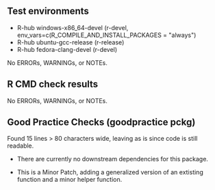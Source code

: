 ## Test environments
- R-hub windows-x86_64-devel (r-devel,  env_vars=c(R_COMPILE_AND_INSTALL_PACKAGES = "always")
- R-hub ubuntu-gcc-release (r-release)
- R-hub fedora-clang-devel (r-devel)

No ERRORs, WARNINGs, or NOTEs. 

## R CMD check results
No ERRORs, WARNINGs, or NOTEs. 
  
## Good Practice Checks (goodpractice pckg)
Found 15 lines > 80 characters wide, leaving as is since code is still readable.

* There are currently no downstream dependencies for this package.

* This is a Minor Patch, adding a generalized version of an extisting function and a minor   helper function.
